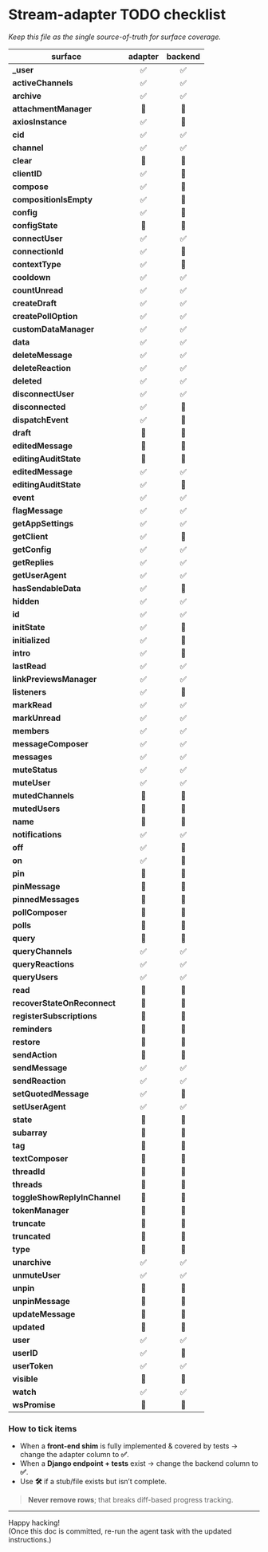 # Stream-adapter TODO checklist  
_Keep this file as the single source-of-truth for surface coverage._

| surface                                      | adapter | backend |
|----------------------------------------------|:-------:|:-------:|
| **_user**                                    | ✅ | ✅ |
| **activeChannels**                           | ✅ | ✅ |
| **archive**                                  | ✅ | ✅ |
| **attachmentManager**                        | 🔲 | 🔲 |
| **axiosInstance**                            | ✅ | 🔲 |
| **cid**                                      | ✅ | ✅ |
| **channel**                                  | ✅ | ✅ |
| **clear**                                    | 🔲 | 🔲 |
| **clientID**                                 | ✅ | 🔲 |
| **compose**                                  | ✅ | 🔲 |
| **compositionIsEmpty**                       | ✅ | 🔲 |
| **config**                                   | ✅ | 🔲 |
| **configState**                              | 🔲 | 🔲 |
| **connectUser**                              | ✅ | ✅ |
| **connectionId**                             | ✅ | 🔲 |
| **contextType**                              | ✅ | 🔲 |
| **cooldown**                                 | ✅ | ✅ |
| **countUnread**                              | ✅ | ✅ |
| **createDraft**                              | ✅ | ✅ |
| **createPollOption**                         | ✅ | ✅ |
| **customDataManager**                        | ✅ | ✅ |
| **data**                                     | ✅ | ✅ |
| **deleteMessage**                            | ✅ | ✅ |
| **deleteReaction**                           | ✅ | ✅ |
| **deleted**                                  | ✅ | ✅ |
| **disconnectUser**                           | ✅ | ✅ |
| **disconnected**                             | ✅ | 🔲 |
| **dispatchEvent**                            | ✅ | 🔲 |
| **draft**                                    | 🔲 | 🔲 |
| **editedMessage**                            | 🔲 | 🔲 |
| **editingAuditState**                        | 🔲 | 🔲 |
| **editedMessage**                            | ✅ | ✅ |
| **editingAuditState**                        | ✅ | 🔲 |
| **event**                                    | ✅ | ✅ |
| **flagMessage**                              | ✅ | ✅ |
| **getAppSettings**                           | ✅ | ✅ |
| **getClient**                                | ✅ | 🔲 |
| **getConfig**                                | ✅ | ✅ |
| **getReplies**                               | ✅ | ✅ |
| **getUserAgent**                             | ✅ | ✅ |
| **hasSendableData**                          | ✅ | 🔲 |
| **hidden**                                   | ✅ | ✅ |
| **id**                                       | ✅ | ✅ |
| **initState**                                | ✅ | 🔲 |
| **initialized**                              | ✅ | 🔲 |
| **intro**                                    | ✅ | 🔲 |
| **lastRead**                                 | ✅ | ✅ |
| **linkPreviewsManager**                      | ✅ | ✅ |
| **listeners**                                | ✅ | 🔲 |
| **markRead**                                 | ✅ | ✅ |
| **markUnread**                               | ✅ | ✅ |
| **members**                                  | ✅ | ✅ |
| **messageComposer**                          | ✅ | ✅ |
| **messages**                                 | ✅ | ✅ |
| **muteStatus**                               | ✅ | ✅ |
| **muteUser**                                 | ✅ | ✅ |
| **mutedChannels**                            | 🔲 | 🔲 |
| **mutedUsers**                               | 🔲 | 🔲 |
| **name**                                     | 🔲 | 🔲 |
| **notifications**                            | ✅ | ✅ |
| **off**                                      | ✅ | 🔲 |
| **on**                                       | ✅ | 🔲 |
| **pin**                                      | 🔲 | 🔲 |
| **pinMessage**                               | 🔲 | 🔲 |
| **pinnedMessages**                           | 🔲 | 🔲 |
| **pollComposer**                             | 🔲 | 🔲 |
| **polls**                                    | 🔲 | 🔲 |
| **query**                                    | 🔲 | 🔲 |
| **queryChannels**                            | ✅ | ✅ |
| **queryReactions**                           | ✅ | ✅ |
| **queryUsers**                               | ✅ | ✅ |
| **read**                                     | 🔲 | 🔲 |
| **recoverStateOnReconnect**                  | 🔲 | 🔲 |
| **registerSubscriptions**                    | 🔲 | 🔲 |
| **reminders**                                | 🔲 | 🔲 |
| **restore**                                  | 🔲 | 🔲 |
| **sendAction**                               | 🔲 | 🔲 |
| **sendMessage**                              | ✅ | ✅ |
| **sendReaction**                             | ✅ | ✅ |
| **setQuotedMessage**                         | ✅ | 🔲 |
| **setUserAgent**                             | ✅ | ✅ |
| **state**                                    | 🔲 | 🔲 |
| **subarray**                                 | 🔲 | 🔲 |
| **tag**                                      | 🔲 | 🔲 |
| **textComposer**                             | 🔲 | 🔲 |
| **threadId**                                 | 🔲 | 🔲 |
| **threads**                                  | 🔲 | 🔲 |
| **toggleShowReplyInChannel**                 | 🔲 | 🔲 |
| **tokenManager**                             | 🔲 | 🔲 |
| **truncate**                                 | 🔲 | 🔲 |
| **truncated**                                | 🔲 | 🔲 |
| **type**                                     | 🔲 | 🔲 |
| **unarchive**                                | ✅ | ✅ |
| **unmuteUser**                               | ✅ | ✅ |
| **unpin**                                    | 🔲 | 🔲 |
| **unpinMessage**                             | 🔲 | 🔲 |
| **updateMessage**                            | 🔲 | 🔲 |
| **updated**                                  | 🔲 | 🔲 |
| **user**                                     | ✅ | ✅ |
| **userID**                                   | ✅ | 🔲 |
| **userToken**                                | ✅ | ✅ |
| **visible**                                  | 🔲 | 🔲 |
| **watch**                                    | ✅ | ✅ |
| **wsPromise**                                | 🔲 | 🔲 |

### How to tick items
* When a **front-end shim** is fully implemented & covered by tests → change the adapter column to **✅**.
* When a **Django endpoint + tests** exist → change the backend column to **✅**.
* Use **🛠** if a stub/file exists but isn’t complete.

> **Never remove rows**; that breaks diff-based progress tracking.

---

Happy hacking!  
(Once this doc is committed, re-run the agent task with the updated instructions.)
